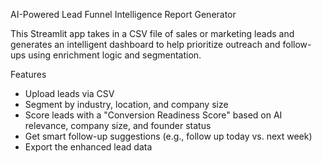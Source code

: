 AI-Powered Lead Funnel Intelligence Report Generator

This Streamlit app takes in a CSV file of sales or marketing leads and generates an intelligent dashboard to help prioritize outreach and follow-ups using enrichment logic and segmentation.

Features

- Upload leads via CSV
- Segment by industry, location, and company size
- Score leads with a "Conversion Readiness Score" based on AI relevance, company size, and founder status
- Get smart follow-up suggestions (e.g., follow up today vs. next week)
- Export the enhanced lead data
